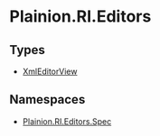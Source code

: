 
# Plainion.RI.Editors


## Types

* [XmlEditorView](XmlEditorView.md)

## Namespaces

* [Plainion.RI.Editors.Spec](Spec/ReadMe.md)

